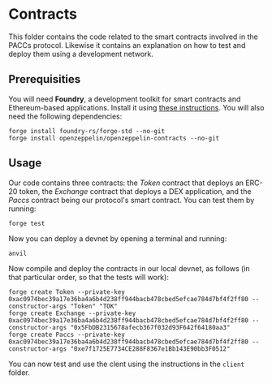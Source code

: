 # Contracts

This folder contains the code related to the smart contracts involved in the PACCs protocol. Likewise it contains an explanation on how to test and deploy them using a development network.

## Prerequisities

You will need **Foundry**, a development toolkit for smart contracts and Ethereum-based applications. Install it using [these instructions](https://getfoundry.sh/). You will also need the following dependencies:

```
forge install foundry-rs/forge-std --no-git
forge install openzeppelin/openzeppelin-contracts --no-git
```

## Usage

Our code contains three contracts: the *Token* contract that deploys an ERC-20 token, the *Exchange* contract that deploys a DEX application, and the *Paccs* contract being our protocol's smart contract. You can test them by running:

```
forge test
```

Now you can deploy a devnet by opening a terminal and running:

```
anvil
```

Now compile and deploy the contracts in our local devnet, as follows (in that particular order, so that the tests will work):

```
forge create Token --private-key 0xac0974bec39a17e36ba4a6b4d238ff944bacb478cbed5efcae784d7bf4f2ff80 --constructor-args "Token" "TOK"
forge create Exchange --private-key 0xac0974bec39a17e36ba4a6b4d238ff944bacb478cbed5efcae784d7bf4f2ff80 --constructor-args "0x5FbDB2315678afecb367f032d93F642f64180aa3"
forge create Paccs --private-key 0xac0974bec39a17e36ba4a6b4d238ff944bacb478cbed5efcae784d7bf4f2ff80 --constructor-args "0xe7f1725E7734CE288F8367e1Bb143E90bb3F0512"
```

You can now test and use the clent using the instructions in the `client` folder.
